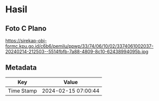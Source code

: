 # Hasil

## Foto C Plano

https://sirekap-obj-formc.kpu.go.id/c6b6/pemilu/ppwp/33/74/06/10/02/3374061002037-20240214-212503--5514fbfb-7a88-4809-8c10-62438994095b.jpg


## Metadata

| Key        | Value               |
| ---------- | ------------------- |
| Time Stamp | 2024-02-15 07:00:44 |



